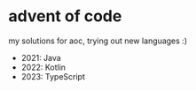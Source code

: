 # advent of code
my solutions for aoc, trying out new languages :)

- 2021: Java
- 2022: Kotlin
- 2023: TypeScript
